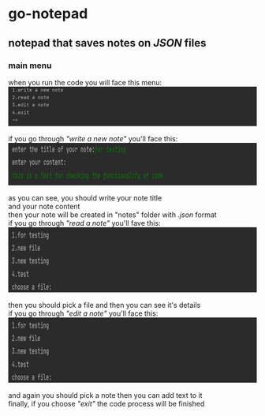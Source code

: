 # go-notepad
## notepad that saves notes on _JSON_ files ##  
### main menu ###  
when you run the code you will face this menu:  
![picture alt](/guides/menu_00000.png)  
  
if you go through  _"write a new note"_  you'll face this:  
<img width="872" height="86" src="/guides/make files_00000.png">  
  
as you can see, you should write your note title  
and your note content  
then your note will be created in "notes" folder with _.json_ format  
if you go through  _"read a note"_  you'll fave this:  
<img width="872" height="132" src="/guides/files list_00000.png">
  
then you should pick a file and then you can see it's details  
if you go through  _"edit a note"_ you'll face this:  
<img width="872" height="132" src="/guides/files list_00000.png">
  
and again you should pick a note then you can add text to it  
finally, if you choose  _"exit"_ the code process will be finished
